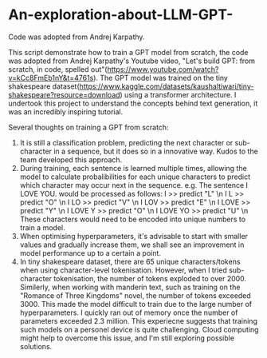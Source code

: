 # An-exploration-about-LLM-GPT-
Code was adopted from Andrej Karpathy.

This script demonstrate how to train a GPT model from scratch, the code was adopted from Andrej Karpathy's Youtube video, "Let's build GPT: from scratch, in code, spelled out"(https://www.youtube.com/watch?v=kCc8FmEb1nY&t=4761s). The GPT model was trained on the tiny shakespeare dataset(https://www.kaggle.com/datasets/kaushaltiwari/tiny-shakespeare?resource=download) using a transformer architecture. I undertook this project to understand the concepts behind text generation, it was an incredibly inspiring tutorial.

Several thoughts on training a GPT from scratch:
1. It is still a classification problem, predicting the next character or sub-character in a sequence, but it does so in a innovative way. Kudos to the team developed this approach.
2. During training, each sentence is learned multiple times, allowing the model to calculate probalibilities for each unique characters to predict which character may occur next in the sequence.
e.g. The sentence I LOVE YOU. would be processed as follows:
I  >> predict "L" \n
I L >> predict "O" \n
I LO >> predict "V" \n
I LOV >> predict "E" \n
I LOVE >> predict "Y" \n
I LOVE Y >> predict "O" \n
I LOVE YO >> predict "U" \n
These characters would need to be encoded into unique numbers to train a model.
4. When optimising hyperparameters, it's advisable to start with smaller values and gradually increase them, we shall see an improvement in model performance up to a certain a point.
5. In tiny shakespeare dataset, there are 65 unique characters/tokens when using character-level tokenisation. However, when I tried sub-character tokenisation, the number of tokens exploded to over 2000. Similerly, when working with manderin text, such as training on the "Romance of Three Kingdoms" novel, the number of tokens exceeded 3000. This made the model difficult to train due to the large number of hyperparameters. I quickly ran out of memory once the number of parameters exceeded 2.3 million. This experiecne suggests that training such models on a personel device is quite challenging. Cloud computing might help to overcome this issue, and I'm still exploring possible solutions.

